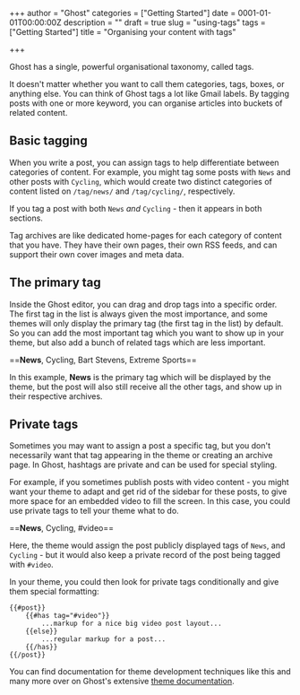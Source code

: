 +++
author = "Ghost"
categories = ["Getting Started"]
date = 0001-01-01T00:00:00Z
description = ""
draft = true
slug = "using-tags"
tags = ["Getting Started"]
title = "Organising your content with tags"

+++

Ghost has a single, powerful organisational taxonomy, called tags.

It doesn't matter whether you want to call them categories, tags, boxes, or anything else. You can think of Ghost tags a lot like Gmail labels. By tagging posts with one or more keyword, you can organise articles into buckets of related content.


## Basic tagging

When you write a post, you can assign tags to help differentiate between categories of content. For example, you might tag some posts with `News` and other posts with `Cycling`, which would create two distinct categories of content listed on `/tag/news/` and `/tag/cycling/`, respectively.

If you tag a post with both `News` *and* `Cycling` - then it appears in both sections.

Tag archives are like dedicated home-pages for each category of content that you have. They have their own pages, their own RSS feeds, and can support their own cover images and meta data.


## The primary tag

Inside the Ghost editor, you can drag and drop tags into a specific order. The first tag in the list is always given the most importance, and some themes will only display the primary tag (the first tag in the list) by default. So you can add the most important tag which you want to show up in your theme, but also add a bunch of related tags which are less important.

==**News**, Cycling, Bart Stevens, Extreme Sports==

In this example, **News** is the primary tag which will be displayed by the theme, but the post will also still receive all the other tags, and show up in their respective archives.


## Private tags

Sometimes you may want to assign a post a specific tag, but you don't necessarily want that tag appearing in the theme or creating an archive page. In Ghost, hashtags are private and can be used for special styling.

For example, if you sometimes publish posts with video content - you might want your theme to adapt and get rid of the sidebar for these posts, to give more space for an embedded video to fill the screen. In this case, you could use private tags to tell your theme what to do.

==**News**, Cycling, #video==

Here, the theme would assign the post publicly displayed tags of `News`, and `Cycling` - but it would also keep a private record of the post being tagged with `#video`.

In your theme, you could then look for private tags conditionally and give them special formatting:

```
{{#post}}
    {{#has tag="#video"}}
        ...markup for a nice big video post layout...
    {{else}}
        ...regular markup for a post...
    {{/has}}
{{/post}}
```

You can find documentation for theme development techniques like this and many more over on Ghost's extensive [theme documentation](https://themes.ghost.org/).